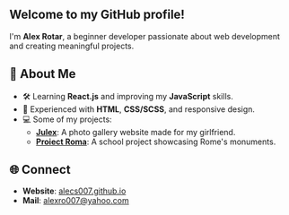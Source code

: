 ## Welcome to my GitHub profile!

I'm **Alex Rotar**, a beginner developer passionate about web development and creating meaningful projects.  

## 🔎 About Me  
- 🛠 Learning **React.js** and improving my **JavaScript** skills.  
- 🎨 Experienced with **HTML**, **CSS/SCSS**, and responsive design.  
- 💻 Some of my projects:  
  - **[Julex](https://github.com/alecs007/julex)**: A photo gallery website made for my girlfriend.  
  - **[Proiect Roma](https://github.com/alecs007/proiect_roma)**: A school project showcasing Rome's monuments.  

## 🌐 Connect  
- **Website**: [alecs007.github.io](https://alecs007.github.io)
- **Mail**: alexro007@yahoo.com


